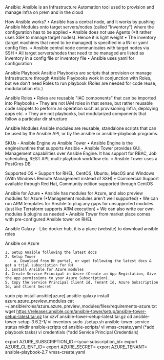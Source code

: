 Ansible: Ansible is an Infrastructure Automation tool used to provision and manage Infra on prem and in the cloud

How Ansible works?
	• Ansible has a central node, and it works by pushing Ansible Modules onto target servers/nodes (called "Inventory") where the configuration has to be applied
	• Ansible does not use Agents (*It rather uses SSH to manage target nodes). Hence it is light weight
	• The inventory (target machines that need to be managed) is specified in a INI or yaml config files.
	• Ansible central node communicates with target nodes via SSH
	• All target servers/nodes that need to be managed are listed as inventory in a config file or inventory file
	• Ansible uses yaml for configuration

Ansible Playbook
Ansible Playbooks are scripts that provision or manage Infrastructure through Ansible
Playbooks work in conjunction with Roles, but we don't need Roles to run playbook (Roles are needed for code reuse, modulariation etc.)

Ansible Roles
	• Roles are reusable "IAC components" that can be imported into Playbooks
	• They are not IAM roles in that sense, but rather reusable code snippets to perform an operation such as provisioning Infra, deploying apps etc.
	• They are not playbooks, but modularized components that follow a particular dir structure

Ansible Modules
Ansible modules are reusable, standalone scripts that can be used by the Ansible API, or by the ansible or ansible-playbook programs. 

SKUs - Ansible Engine vs Ansible Tower
	• Ansible Engine is the engine/runtime that supports Ansible
	• Ansible Tower provides GUI, Management capabilities over Ansible Engine. It has support for RBAC, Job scheduling, REST API, multi-playbook workflow etc.
	• Ansible Tower uses a PostGres DB

Supported OS
	• Support for RHEL, CentOS, Ubuntu, MacOS and Windows (With Windows Remote Management instead of SSH)
	• Commercial Support available through Red Hat, Community edition supported through CentOS


Ansible for Azure
	• Ansible has modules for Azure, and also preview modules for Azure (*Management modules aren't well supported)
	• We can run ARM templates for Ansible to plug any gaps for unsupported modules (just like Terraform supports ARM execution)
	• We can also write our own modules & plugins as needed
	• Ansible Tower from market place comes with pre-configured Ansible tower on RHEL

Ansible Galaxy - Like docker hub, it is a place (website) to download ansible roles


Ansible on Azure

	1. Setup Ansible following the latest docs
	2. Setup Tower 
		a. Download from RH portal, or wget following the latest docs & get a trial subscription for RH
	3. Install Ansible for Azure modules
	4. Create Service Principal in Azure (Create an App Registation, Give the app permissions to your Azure Subscription).
	5. Copy the Service Principal Client Id, Tenant Id, Azure Subscription Id, and Client Secret 

sudo pip install ansible[azure]
ansible-galaxy install azure.azure_preview_modules
cat ~/.ansible/roles/azure.azure_preview_modules/files/requirements-azure.txt
wget https://releases.ansible.com/ansible-tower/setup/ansible-tower-setup-latest.tar.gz
tar xzvf ansible-tower-setup-latest.tar.gz
cd ansible-tower-setup-3.6.2-1/
vi inventory
sudo ./setup.sh
ansible-tower-service status
mkdir ansible-scripts
cd ansible-scripts/
vi vmss-create.yaml
   (*add playbook tasks)
vi credentials
   (*add Service Principal Credentials)

export AZURE_SUBSCRIPTION_ID=<your-subscription_id>
export AZURE_CLIENT_ID=<security-principal-appid>
export AZURE_SECRET=<security-principal-password>
export AZURE_TENANT=<security-principal-tenant>
ansible-playbook-2.7 vmss-create.yaml

